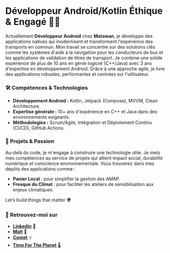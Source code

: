 # Développeur Android/Kotlin Éthique & Engagé 📱🌿

Actuellement **Développeur Android** chez **Matawan**, je développe des applications natives qui modernisent et transforment l'expérience des transports en commun. Mon travail se concentre sur des solutions clés comme les systèmes d'aide à la navigation pour les conducteurs de bus et les applications de validation de titres de transport. Je combine une solide expérience de plus de 10 ans en génie logiciel (C++/Java) avec 3 ans d'expertise en développement Android. Grâce à une approche agile, je livre des applications robustes, performantes et centrées sur l'utilisateur.

### 🛠️ Compétences & Technologies
-   **Développement Android :** Kotlin, Jetpack (Compose), MVVM, Clean Architecture.
-   **Expertise générale :** 10+ ans d'expérience en C++ et Java dans des environnements exigeants.
-   **Méthodologies :** Scrum/Agile, Intégration et Déploiement Continu (CI/CD), GitHub Actions.

### 🌱 Projets & Passion
Au-delà du code, je m'engage à construire une technologie utile. Je mets mes compétences au service de projets qui allient impact social, durabilité numérique et conscience environnementale.
Vous trouverez dans mes dépôts des applications comme :
-   **Panier Local** : pour simplifier la gestion des AMAP.
-   **Fresque du Climat** : pour faciliter les ateliers de sensibilisation aux enjeux climatiques.

Let’s build things that matter 🌍

### 🔗 Retrouvez-moi sur
-   **[Linkedin](https://www.linkedin.com/in/david-fourdrigniez)** 💼
-   **[Malt](https://www.malt.fr/profile/davidfourdrigniez)** 🎨
-   **[Comet](https://app.comet.co/freelancer/profile)** ☄️
-   **[Time For The Planet](https://www.join-time.com/en/shareholders/user/yteLY_V5brE-david-fourdrigniez)** 🌡️
